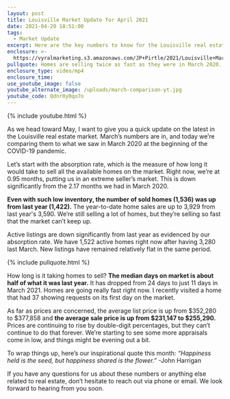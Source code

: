 ```yaml
---
layout: post
title: Louisville Market Update for April 2021
date: 2021-04-20 18:51:00
tags:
  - Market Update
excerpt: Here are the key numbers to know for the Louisville real estate market.
enclosure: >-
  https://vyralmarketing.s3.amazonaws.com/JP+Pirtle/2021/Louisville+Market+Update+for+April+2021.mp4
pullquote: Homes are selling twice as fast as they were in March 2020.
enclosure_type: video/mp4
enclosure_time:
use_youtube_image: false
youtube_alternate_image: /uploads/march-comparison-yt.jpg
youtube_code: Qdnr0y0qo7o
---
```

{% include youtube.html %}

As we head toward May, I want to give you a quick update on the latest in the Louisville real estate market. March’s numbers are in, and today we’re comparing them to what we saw in March 2020 at the beginning of the COVID-19 pandemic.&nbsp;

Let’s start with the absorption rate, which is the measure of how long it would take to sell all the available homes on the market. Right now, we’re at 0.95 months, putting us in an extreme seller’s market. This is down significantly from the 2.17 months we had in March 2020.

**Even with such low inventory, the number of sold homes (1,536) was up from last year (1,422).** The year-to-date home sales are up to 3,929 from last year's 3,590. We’re still selling a lot of homes, but they’re selling so fast that the market can’t keep up.

Active listings are down significantly from last year as evidenced by our absorption rate. We have 1,522 active homes right now after having 3,280 last March. New listings have remained relatively flat in the same period.

{% include pullquote.html %}

How long is it taking homes to sell? **The median days on market is about half of what it was last year.** It has dropped from 24 days to just 11 days in March 2021. Homes are going really fast right now. I recently visited a home that had 37 showing requests on its first day on the market.

As far as prices are concerned, the average list price is up from $352,280 to $377,858 and **the average sale price is up from $231,147 to $255,290.** Prices are continuing to rise by double-digit percentages, but they can’t continue to do that forever. We’re starting to see some more appraisals come in low, and things might be evening out a bit.&nbsp;

To wrap things up, here’s our inspirational quote this month: *“Happiness held is the seed, but happiness shared is the flower.”* -John Harrigan

If you have any questions for us about these numbers or anything else related to real estate, don’t hesitate to reach out via phone or email. We look forward to hearing from you soon.

